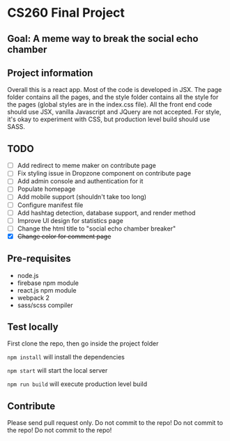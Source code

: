 # CS260 Final Project

## Goal: A meme way to break the social echo chamber

## Project information
Overall this is a react app. Most of the code is developed in JSX. The page folder contains all the pages, and the style folder contains all the style for the pages (global styles are in the index.css file). All the front end code should use JSX, vanilla Javascript and JQuery are not accepted. For style, it's okay to experiment with CSS, but production level build should use SASS.

## TODO
- [ ] Add redirect to meme maker on contribute page
- [ ] Fix styling issue in Dropzone component on contribute page
- [ ] Add admin console and authentication for it
- [ ] Populate homepage
- [ ] Add mobile support (shouldn't take too long)
- [ ] Configure manifest file
- [ ] Add hashtag detection, database support, and render method
- [ ] Improve UI design for statistics page
- [ ] Change the html title to "social echo chamber breaker"
- [x] ~~Change color for comment page~~

## Pre-requisites
* node.js
* firebase npm module
* react.js npm module
* webpack 2
* sass/scss compiler

## Test locally
First clone the repo, then go inside the project folder

`npm install` will install the dependencies

`npm start` will start the local server

`npm run build` will execute production level build

## Contribute
Please send pull request only. Do not commit to the repo! Do not commit to the repo! Do not commit to the repo!
